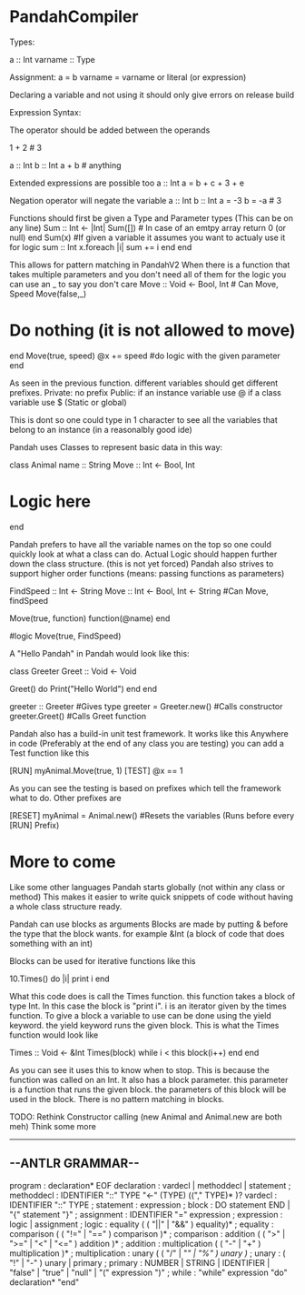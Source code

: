 # PandahCompiler

Types:

a :: Int
varname :: Type

Assignment:
a = b
varname = varname or literal (or expression)

Declaring a variable and not using it should only give errors on release build

Expression Syntax:

The operator should be added between the operands

1 + 2 	# 3

a :: Int
b :: Int
a + b 	# anything

Extended expressions are possible too
a :: Int
a = b + c + 3 + e

Negation operator will negate the variable
a :: Int
b :: Int
a = -3
b = -a # 3

Functions should first be given a Type and Parameter types (This can be on any line)
Sum :: Int <- |Int|
Sum([]) # In case of an emtpy array
  return 0 (or null)
end
Sum(x) #If given a variable it assumes you want to actualy use it for logic
  sum :: Int
  x.foreach |i|	
    sum += i
  end
end

This allows for pattern matching in PandahV2
When there is a function that takes multiple parameters and you don't need all of them for the logic you can use an _ to say you don't care
Move :: Void <- Bool, Int # Can Move, Speed
Move(false,_)
  # Do nothing (it is not allowed to move)
end
Move(true, speed)
  @x += speed #do logic with the given parameter
end

As seen in the previous function. different variables should get different prefixes.
Private: no prefix
Public: if an instance variable use @
	if a class variable use $ (Static or global)

This is dont so one could type in 1 character to see all the variables that belong to an instance (in a reasonalbly good ide)

Pandah uses Classes to represent basic data in this way:

class Animal
  name :: String
  Move :: Int <- Bool, Int

  # Logic here
end

Pandah prefers to have all the variable names on the top so one could quickly look at what a class can do. 
Actual Logic should happen further down the class structure. (this is not yet forced)
Pandah also strives to support higher order functions (means: passing functions as parameters)

  FindSpeed :: Int <- String
  Move :: Int <- Bool, Int <- String #Can Move, findSpeed

  Move(true, function)
    function(@name)
  end
  
  #logic
  Move(true, FindSpeed)

A "Hello Pandah" in Pandah would look like this:

class Greeter
  Greet :: Void <- Void 

  Greet() do
    Print("Hello World")
  end
end

greeter :: Greeter        #Gives type
greeter = Greeter.new()   #Calls constructor
greeter.Greet()		        #Calls Greet function

Pandah also has a build-in unit test framework.
It works like this
Anywhere in code (Preferably at the end of any class you are testing) you can add a Test function like this

[RUN]  myAnimal.Move(true, 1) 
[TEST] @x == 1

As you can see the testing is based on prefixes which tell the framework what to do.
Other prefixes are

[RESET] myAnimal = Animal.new() #Resets the variables (Runs before every [RUN] Prefix)
# More to come

Like some other languages Pandah starts globally (not within any class or method)
This makes it easier to write quick snippets of code without having a whole class structure ready.

Pandah can use blocks as arguments
Blocks are made by putting & before the type that the block wants.
for example 
&Int (a block of code that does something with an int)

Blocks can be used for iterative functions like this

10.Times() do |i|
  print i
end

What this code does is call the Times function. this function takes a block of type Int.
In this case the block is "print i". i is an iterator given by the times function.
To give a block a variable to use can be done using the yield keyword. the yield keyword runs the given block.
This is what the Times function would look like 

Times :: Void <- &Int
Times(block)
  while i < this
    block(i++)
  end
end

As you can see it uses this to know when to stop. This is because the function was called on an Int.
It also has a block parameter. this parameter is a function that runs the given block. the parameters of this block will be used in the block.
There is no pattern matching in blocks.


TODO: Rethink Constructor calling (new Animal and Animal.new are both meh)
      Think some more

-----------------
--ANTLR GRAMMAR--
-----------------

program        : declaration* EOF
declaration    : vardecl | methoddecl | statement ;
methoddecl     : IDENTIFIER "::" TYPE "<-" (TYPE) (("," TYPE)* )?
vardecl        : IDENTIFIER "::" TYPE ;
statement      : expression ;
block          : DO statement END 
	       | "{" statement "}" ;
assignment     : IDENTIFIER "=" expression ;
expression     : logic | assignment ;
logic	       : equality ( ( "||" | "&&" ) equality)* ;
equality       : comparison ( ( "!=" | "==" ) comparison )* ;
comparison     : addition ( ( ">" | ">=" | "<" | "<=" ) addition )* ;
addition       : multiplication ( ( "-" | "+" ) multiplication )* ;
multiplication : unary ( ( "/" | "*" | "%" ) unary )* ;
unary          : ( "!" | "-" ) unary 
               | primary ;
primary        : NUMBER | STRING | IDENTIFIER | "false" | "true" | "null"
               | "(" expression ")" ;
while          : "while" expression "do" declaration* "end"








